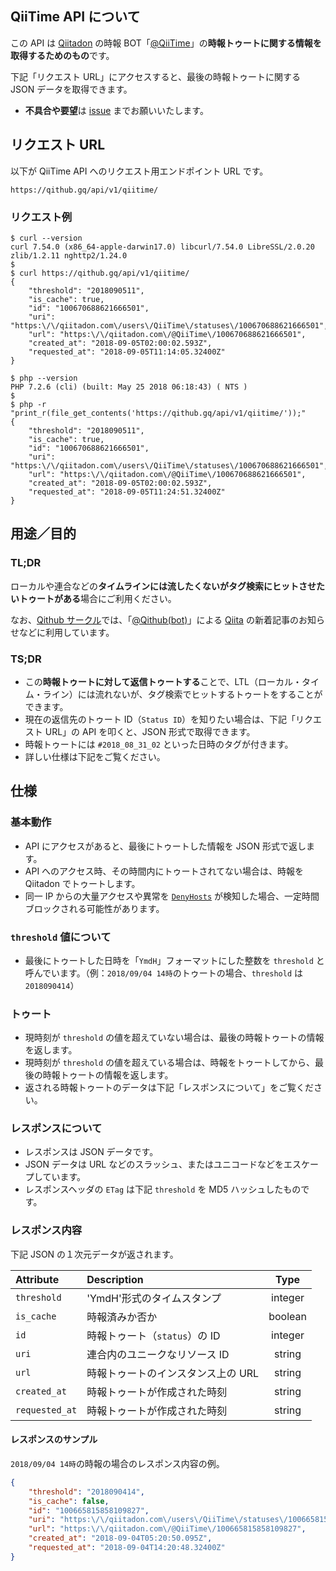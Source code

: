 ## QiiTime API について

この API は [Qiitadon](https://qiitadon.com/) の時報 BOT「[@​QiiTime​](https://qiitadon.com/@QiiTime)」の**時報トゥートに関する情報を取得するためのもの**です。

下記「リクエスト URL」にアクセスすると、最後の時報トゥートに関する JSON データを取得できます。

- **不具合や要望**は [issue](https://github.com/Qithub-BOT/Qithub-ORG/issues) までお願いいたします。


## リクエスト URL

以下が QiiTime API へのリクエスト用エンドポイント URL です。

```
https://qithub.gq/api/v1/qiitime/
```

### リクエスト例

```shell
$ curl --version
curl 7.54.0 (x86_64-apple-darwin17.0) libcurl/7.54.0 LibreSSL/2.0.20 zlib/1.2.11 nghttp2/1.24.0
$ 
$ curl https://qithub.gq/api/v1/qiitime/
{
    "threshold": "2018090511",
    "is_cache": true,
    "id": "100670688621666501",
    "uri": "https:\/\/qiitadon.com\/users\/QiiTime\/statuses\/100670688621666501",
    "url": "https:\/\/qiitadon.com\/@QiiTime\/100670688621666501",
    "created_at": "2018-09-05T02:00:02.593Z",
    "requested_at": "2018-09-05T11:14:05.32400Z"
}
```

```shell
$ php --version
PHP 7.2.6 (cli) (built: May 25 2018 06:18:43) ( NTS )
$ 
$ php -r "print_r(file_get_contents('https://qithub.gq/api/v1/qiitime/'));"
{
    "threshold": "2018090511",
    "is_cache": true,
    "id": "100670688621666501",
    "uri": "https:\/\/qiitadon.com\/users\/QiiTime\/statuses\/100670688621666501",
    "url": "https:\/\/qiitadon.com\/@QiiTime\/100670688621666501",
    "created_at": "2018-09-05T02:00:02.593Z",
    "requested_at": "2018-09-05T11:24:51.32400Z"
}
```

## 用途／目的

### TL;DR

ローカルや連合などの**タイムラインには流したくないがタグ検索にヒットさせたいトゥートがある**場合にご利用ください。

なお、[Qithub サークル](https://github.com/Qithub-BOT/Qithub-ORG/)では、「[@​Qithub​(bot)​](https://qiitadon.com/@qithub)」による [Qiita](https://qiita.com/) の新着記事のお知らせなどに利用しています。

### TS;DR

- この**時報トゥートに対して返信トゥートする**ことで、LTL（ローカル・タイム・ライン）には流れないが、タグ検索でヒットするトゥートをすることができます。
- 現在の返信先のトゥート ID（`Status ID`）を知りたい場合は、下記「リクエスト URL」の API を叩くと、JSON 形式で取得できます。
- 時報トゥートには `#2018_08_31_02` といった日時のタグが付きます。
- 詳しい仕様は下記をご覧ください。


## 仕様

### 基本動作

- API にアクセスがあると、最後にトゥートした情報を JSON 形式で返します。
- API へのアクセス時、その時間内にトゥートされてない場合は、時報を Qiitadon でトゥートします。
- 同一 IP からの大量アクセスや異常を [`DenyHosts`](https://www.google.co.jp/search?q=site:qiita.com+DenyHosts%E3%81%A8%E3%81%AF&oq=DenyHosts%E3%81%A8%E3%81%AF) が検知した場合、一定時間ブロックされる可能性があります。

### `threshold` 値について

- 最後にトゥートした日時を「`YmdH`」フォーマットにした整数を `threshold` と呼んでいます。（例：`2018/09/04 14時`のトゥートの場合、`threshold` は`2018090414`）


### トゥート

- 現時刻が `threshold` の値を超えていない場合は、最後の時報トゥートの情報を返します。
- 現時刻が `threshold` の値を超えている場合は、時報をトゥートしてから、最後の時報トゥートの情報を返します。
- 返される時報トゥートのデータは下記「レスポンスについて」をご覧ください。


### レスポンスについて

- レスポンスは JSON データです。
- JSON データは URL などのスラッシュ、またはユニコードなどをエスケープしています。
- レスポンスヘッダの `ETag` は下記 `threshold` を MD5 ハッシュしたものです。


### レスポンス内容

下記 JSON の１次元データが返されます。

|Attribute    |Description                               |Type     |
|:------------- |:-------------------------------------- |:-------:|
| `threshold`   | 'YmdH'形式のタイムスタンプ             | integer |
| `is_cache`    | 時報済みか否か                         | boolean |
| `id`          | 時報トゥート（`status`）の ID          | integer |
| `uri`         | 連合内のユニークなリソース ID          | string  |
| `url`         | 時報トゥートのインスタンス上の URL     | string  |
| `created_at`  | 時報トゥートが作成された時刻           | string  |
| `requested_at`| 時報トゥートが作成された時刻           | string  |


#### レスポンスのサンプル

`2018/09/04 14時`の時報の場合のレスポンス内容の例。

```json
{
    "threshold": "2018090414",
    "is_cache": false,
    "id": "100665815858109827",
    "uri": "https:\/\/qiitadon.com\/users\/QiiTime\/statuses\/100665815858109827",
    "url": "https:\/\/qiitadon.com\/@QiiTime\/100665815858109827",
    "created_at": "2018-09-04T05:20:50.095Z",
    "requested_at": "2018-09-04T14:20:48.32400Z"
}
```
